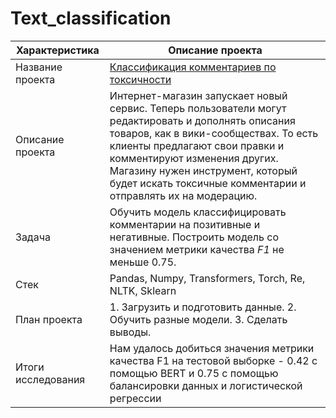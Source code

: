 
# Text_classification



| Характеристика       | Описание проекта                |
| ------------- |------------------|
| Название проекта    |[Классификация комментариев по токсичности](https://github.com/HappyDari/Text_classification/blob/main/%D0%9A%D0%BB%D0%B0%D1%81%D1%81%D0%B8%D1%84%D0%B8%D0%BA%D0%B0%D1%86%D0%B8%D1%8F%20%D0%BA%D0%BE%D0%BC%D0%BC%D0%B5%D0%BD%D1%82%D0%B0%D1%80%D0%B8%D0%B5%D0%B2%20%D0%BF%D0%BE%20%D1%82%D0%BE%D0%BA%D1%81%D0%B8%D1%87%D0%BD%D0%BE%D1%81%D1%82%D0%B8.ipynb)|
| Описание проекта    | Интернет-магазин запускает новый сервис. Теперь пользователи могут редактировать и дополнять описания товаров, как в вики-сообществах. То есть клиенты предлагают свои правки и комментируют изменения других. Магазину нужен инструмент, который будет искать токсичные комментарии и отправлять их на модерацию.|
| Задача  | Обучить модель классифицировать комментарии на позитивные и негативные. Построить модель со значением метрики качества *F1* не меньше 0.75. |
| Стек  | Pandas, Numpy, Transformers, Torch, Re, NLTK, Sklearn      |
| План проекта  | 1. Загрузить и подготовить данные. 2. Обучить разные модели.  3. Сделать выводы.         |
| Итоги исследования  | Нам удалось добиться значения метрики качества F1 на тестовой выборке - 0.42 с помощью BERT и 0.75 с помощью балансировки данных и логистической регрессии         |
